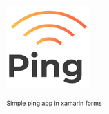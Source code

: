 # ![Ping app](https://github.com/domis045/Ping-app/raw/master/demo/logo-sm.png)

Simple ping app in xamarin forms
